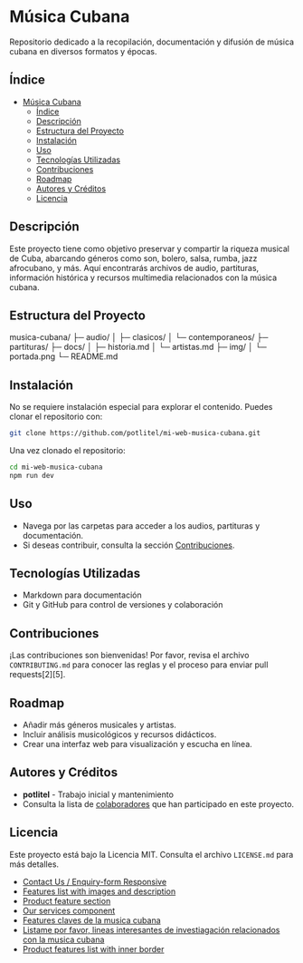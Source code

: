 # Música Cubana

Repositorio dedicado a la recopilación, documentación y difusión de música cubana en diversos formatos y épocas.

## Índice

- [Música Cubana](#música-cubana)
  - [Índice](#índice)
  - [Descripción](#descripción)
  - [Estructura del Proyecto](#estructura-del-proyecto)
  - [Instalación](#instalación)
  - [Uso](#uso)
  - [Tecnologías Utilizadas](#tecnologías-utilizadas)
  - [Contribuciones](#contribuciones)
  - [Roadmap](#roadmap)
  - [Autores y Créditos](#autores-y-créditos)
  - [Licencia](#licencia)

## Descripción

Este proyecto tiene como objetivo preservar y compartir la riqueza musical de Cuba, abarcando géneros como son, bolero, salsa, rumba, jazz afrocubano, y más. Aquí encontrarás archivos de audio, partituras, información histórica y recursos multimedia relacionados con la música cubana.

## Estructura del Proyecto

musica-cubana/
├─ audio/
│ ├─ clasicos/
│ └─ contemporaneos/
├─ partituras/
├─ docs/
│ ├─ historia.md
│ └─ artistas.md
├─ img/
│ └─ portada.png
└─ README.md


## Instalación

No se requiere instalación especial para explorar el contenido. Puedes clonar el repositorio con:

```bash
git clone https://github.com/potlitel/mi-web-musica-cubana.git
```
Una vez clonado el repositorio:

```bash
cd mi-web-musica-cubana
npm run dev
```


## Uso

- Navega por las carpetas para acceder a los audios, partituras y documentación.
- Si deseas contribuir, consulta la sección [Contribuciones](#contribuciones).

## Tecnologías Utilizadas

- Markdown para documentación
- Git y GitHub para control de versiones y colaboración

## Contribuciones

¡Las contribuciones son bienvenidas! Por favor, revisa el archivo `CONTRIBUTING.md` para conocer las reglas y el proceso para enviar pull requests[2][5].

## Roadmap

- Añadir más géneros musicales y artistas.
- Incluir análisis musicológicos y recursos didácticos.
- Crear una interfaz web para visualización y escucha en línea.

## Autores y Créditos

- **potlitel** - Trabajo inicial y mantenimiento
- Consulta la lista de [colaboradores](https://github.com/potlitel/mi-web-musica-cubana/graphs/contributors) que han participado en este proyecto.

## Licencia

Este proyecto está bajo la Licencia MIT. Consulta el archivo `LICENSE.md` para más detalles.



- [Contact Us / Enquiry-form Responsive](https://tailwindflex.com/@kuldeep541/contact-us-enquiry-form-responsive)
- [Features list with images and description](https://tailwindflex.com/@noah/features-list-with-images-and-description)
- [Product feature section](https://tailwindflex.com/@anonymous/product-feature-section)
- [Our services component](https://tailwindflex.com/@kris-showen/our-services-component)
- [Features claves de la musica cubana](https://www.perplexity.ai/search/features-claves-de-la-musica-c-sHzFO.ClQvuhJ7Qj0n77iQ)
- [Listame por favor, lineas interesantes de investiagación relacionados con la musica cubana](https://www.perplexity.ai/search/listame-por-favor-temas-intere-HSNwJ2MzQNuSQHZ7VoonAg)
- [Product features list with inner border](https://tailwindflex.com/@limaa-m/product-features-list-with-inner-border)